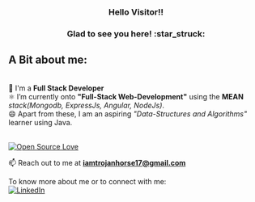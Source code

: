 <h3 align="center"> Hello Visitor!!</h3>

<h3 align="center">Glad to see you here! :star_struck:</h3> 
<h2>A Bit about me:</h2><br>
                🔭 I'm a <strong>Full Stack Developer</strong><br>
<!--                 ⚡ I am also Github's <strong><em>"Arctic Code Vault Contributor"</em></strong>.<br> -->
                ⚛️ I’m currently onto <strong>"Full-Stack Web-Development"</strong> using the <strong>MEAN</strong><em> stack(Mongodb, ExpressJs, Angular, NodeJs)</em>.<br>
                😄 Apart from these, I am an aspiring <em>"Data-Structures and Algorithms"</em> learner using Java.<br><br>
                <!--👯 Coding has changed my perception of the world. It's not just about Apps. Learning to code provided me with the <i>problem-solving skills</i> and ways to communicate with others on a more technical level.<br><br> -->
                
<!-- Most Languages Used <img align="left" src="https://github-readme-stats.vercel.app/api/top-langs/?username=1Canis-Lupus1&layout=compact&hide=html&theme=radical" alt="1Canis-Lupus1" /> -->

<!-- Github Stats <img align="center" src="https://github-readme-stats.vercel.app/api?username=1Canis-Lupus1&show_icons=true&theme=radical" alt="1Canis-Lupus1" /> -->

[![Open Source Love](https://badges.frapsoft.com/os/v2/open-source.svg?v=103)](https://github.com/iam-ashish)<br/>

📫 Reach out to me at **iamtrojanhorse17@gmail.com**

To know more about me or to connect with me:
<br>
<a href="https://www.linkedin.com/in/ashish-kumar-sahoo-bbb1101b2/" target="_blank"><img src="https://img.shields.io/badge/LinkedIn-%230077B5.svg?&style=flat-square&logo=linkedin&logoColor=white" alt="LinkedIn"></a><br>




<!--
**1Canis-Lupus1/1Canis-Lupus1** is a ✨ _special_ ✨ repository because its `README.md` (this file) appears on your GitHub profile.

Here are some ideas to get you started:

- 🔭 I’m currently working on ...
- 🌱 I’m currently learning ...
- 👯 I’m looking to collaborate on ...
- 🤔 I’m looking for help with ...
- 💬 Ask me about ...
- 📫 How to reach me: ...
- 😄 Pronouns: ...
- ⚡ Fun fact: ...
-->

<!--
**iam-ashish/iam-ashish** is a ✨ _special_ ✨ repository because its `README.md` (this file) appears on your GitHub profile.

Here are some ideas to get you started:

- 🔭 I’m currently working on ...
- 🌱 I’m currently learning ...
- 👯 I’m looking to collaborate on ...
- 🤔 I’m looking for help with ...
- 💬 Ask me about ...
- 📫 How to reach me: ...
- 😄 Pronouns: ...
- ⚡ Fun fact: ...
-->
